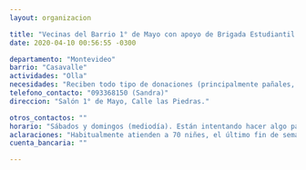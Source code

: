```yaml
---
layout: organizacion

title: "Vecinas del Barrio 1° de Mayo con apoyo de Brigada Estudiantil."
date: 2020-04-10 00:56:55 -0300

departamento: "Montevideo"
barrio: "Casavalle"
actividades: "Olla"
necesidades: "Reciben todo tipo de donaciones (principalmente pañales, productos de limpieza e higiene y gestión menstrual)"
telefono_contacto: "093368150 (Sandra)"
direccion: "Salón 1° de Mayo, Calle las Piedras."

otros_contactos: ""
horario: "Sábados y domingos (mediodía). Están intentando hacer algo para la merienda de los domingos."
aclaraciones: "Habitualmente atienden a 70 niñes, el último fin de semana  fueron 130 niñes y 2 adultos. Se da una vianda, botella de leche y pan. Las familias deben llevar un tupper. De recibir alguna donación, harían una merienda entre semana."
cuenta_bancaria: ""

---
```

